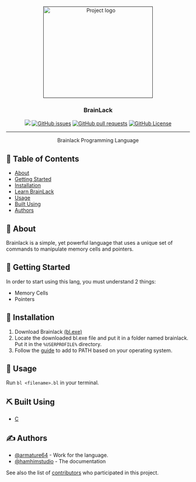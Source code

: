 <p align="center">
  <a href="" rel="noopener">
 <img width=300px height=250px src="https://media.discordapp.net/attachments/1165336260223713370/1187639841735835658/2_objects.png?ex=65979ecb&is=658529cb&hm=a3224ddd62df37fcc163b5e52d5f67e8986ae2b1cf29303e18165147cd6f01af&=&format=webp&quality=lossless&width=835&height=662" alt="Project logo"></a>
</p>

<h3 align="center">BrainLack</h3>

<div align="center">

<div align="center" dir="auto">
<p dir="auto"><a href="https://github.com/armature64/brainlack/tree/main"><img src="https://img.shields.io/badge/status-active-success/armature64/brainlack"></a>
<a href="https://github.com/armature64/brainlack/issues"><img alt="GitHub issues" src="https://img.shields.io/github/issues/armature64/brainlack"></a>
<a href="https://github.com/armature64/brainlack/pulls"><img alt="GitHub pull requests" src="https://img.shields.io/github/issues-pr/armature64/brainlack"></a>
<a href="https://github.com/armature64/brainlack/LICENSE"><img alt="GitHub License" src="https://img.shields.io/github/license/armature64/brainlack"></a></p>
</div>

</div>

---

<p align="center"> Brainlack Programming Language
    <br> 
</p>

## 📝 Table of Contents
- [About](#about)
- [Getting Started](#getting_started)
- [Installation](#installation)
- [Learn BrainLack](https://strywaretech.github.io/learn-brainlack)
- [Usage](#usage)
- [Built Using](#built_using)
- [Authors](#authors)

## 🧐 About <a name = "about"></a>
Brainlack is a simple, yet powerful language that uses a unique set of commands to manipulate memory cells and pointers.

## 🏁 Getting Started <a name = "getting_started"></a>
In order to start using this lang, you must understand 2 things:
- Memory Cells
- Pointers

## 💾 Installation <a name = "installation"></a>
1. Download Brainlack [(bl.exe)](https://github.com/armature64/brainlack/releases/download/v2/bl.exe)
2. Locate the downloaded bl.exe file and put it in a folder named brainlack. Put it in the `%USERPROFILE%` directory.
3. Follow the [guide](https://armature64.github.io/learn-brainlack/#running-the-project) to add to PATH based on your operating system.

## 🎈 Usage <a name="usage"></a>

Run `bl <filename>.bl` in your terminal.

## ⛏️ Built Using <a name = "built_using"></a>
- [C](https://www.learn-c.org/)

## ✍️ Authors <a name = "authors"></a>
- [@armature64](https://github.com/armature64) - Work for the language.
- [@hamhimstudio](https://github.com/hamhimstudio) - The documentation

See also the list of [contributors](https://github.com/armature64/brainlack/contributors) who participated in this project.
#
